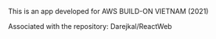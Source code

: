 This is an app developed for AWS BUILD-ON VIETNAM (2021)

Associated with the repository: Darejkal/ReactWeb
